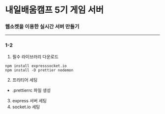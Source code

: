 # 내일배움캠프 5기 게임 서버
### 웹소켓을 이용한 실시간 서버 만들기

---

### 1-2
1. 필수 라이브러리 다운로드
```
npm install expresssocket.io
npm install -D prettier nodemon
```
2. 프리티어 세팅
- .prettierrc 파일 생성 

3. express 서버 세팅
4. socket.io 세팅

 